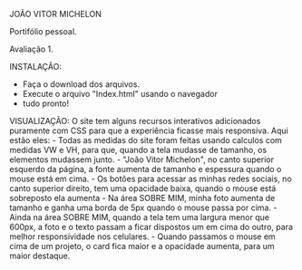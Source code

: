 JOÃO VITOR MICHELON

Portifólio pessoal.

Avaliação 1.

INSTALAÇÃO:
  - Faça o download dos arquivos.
  - Execute o arquivo "Index.html" usando o navegador
  - tudo pronto!

VISUALIZAÇÃO: 
  O site tem alguns recursos interativos adicionados puramente com CSS para que a experiência ficasse mais responsiva.
  Aqui estão eles:
    - Todas as medidas do site foram feitas usando calculos com medidas VW e VH, para que, quando a tela mudasse de tamanho, os elementos mudassem junto.
    - "João Vitor Michelon", no canto superior esquerdo da página, a fonte aumenta de tamanho e espessura quando o mouse está em cima.
    - Os botões para acessar as minhas redes sociais, no canto superior direito, tem uma opacidade baixa, quando o mouse está sobreposto ela aumenta
    - Na área SOBRE MIM, minha foto aumenta de tamanho e ganha uma borda de 5px quando o mouse passa por cima.
    - Ainda na área SOBRE MIM, quando a tela tem uma largura menor que 600px, a foto e o texto passam a ficar dispostos um em cima do outro, para melhor responsividade nos celulares.
    - Quando passamos o mouse em cima de um projeto, o card fica maior e a opacidade aumenta, para um maior destaque.
